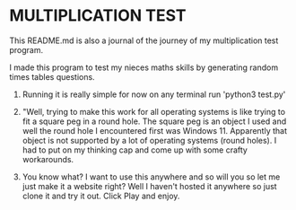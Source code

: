 # MULTIPLICATION TEST
This README.md is also a journal of the journey of my multiplication test program.

I made this program to test my nieces maths skills by generating random times tables questions.

1. Running it is really simple for now on any terminal run 'python3 test.py'

2. "Well, trying to make this work for all operating systems is like trying to fit a square peg in a round hole. 
    The square peg is an object I used and well the round hole I encountered first was Windows 11. Apparently that object is not supported by a lot of operating systems (round holes). 
    I had to put on my thinking cap and come up with some crafty workarounds.

3. You know what? I want to use this anywhere and so will you so let me just make it a website right?
   Well I haven't hosted it anywhere so just clone it and try it out.
    Click Play and enjoy.
